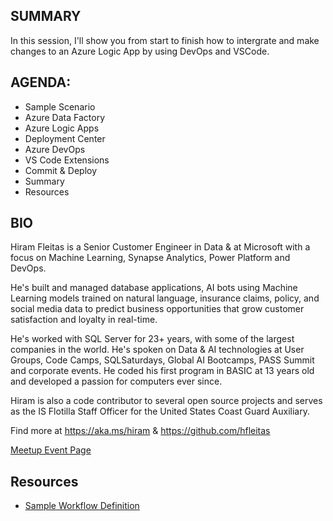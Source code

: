 ## SUMMARY

In this session, I'll show you from start to finish how to intergrate and make changes to an Azure Logic App by using DevOps and VSCode.

## AGENDA:
* Sample Scenario
* Azure Data Factory
* Azure Logic Apps
* Deployment Center
* Azure DevOps
* VS Code Extensions
* Commit & Deploy
* Summary
* Resources

## BIO

Hiram Fleitas is a Senior Customer Engineer in Data & at Microsoft with a focus on Machine Learning, Synapse Analytics, Power Platform and DevOps. 

He's built and managed database applications, AI bots using Machine Learning models trained on natural language, insurance claims, policy, and social media data to predict business opportunities that grow customer satisfaction and loyalty in real-time.

He's worked with SQL Server for 23+ years, with some of the largest companies in the world. He's spoken on Data & AI technologies at User Groups, Code Camps, SQLSaturdays, 
Global AI Bootcamps, PASS Summit and corporate events. He coded his first program in BASIC at 13 years old and developed a passion for computers ever since.

Hiram is also a code contributor to several open source projects and serves as the IS Flotilla Staff Officer for the United States Coast Guard Auxiliary.

Find more at https://aka.ms/hiram & https://github.com/hfleitas

[Meetup Event Page](https://www.meetup.com/chicago-suburban-sql-user-group/events/279420286/)

## Resources

* [Sample Workflow Definition](https://docs.microsoft.com/en-us/azure/logic-apps/sample-logic-apps-cli-script)
